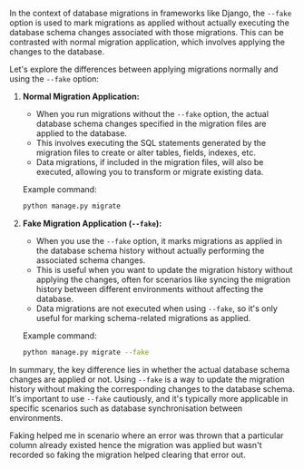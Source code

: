 In the context of database migrations in frameworks like Django, the `--fake` option is used to mark migrations as applied without actually executing the database schema changes associated with those migrations. This can be contrasted with normal migration application, which involves applying the changes to the database.

Let's explore the differences between applying migrations normally and using the `--fake` option:

1. **Normal Migration Application:**
   - When you run migrations without the `--fake` option, the actual database schema changes specified in the migration files are applied to the database.
   - This involves executing the SQL statements generated by the migration files to create or alter tables, fields, indexes, etc.
   - Data migrations, if included in the migration files, will also be executed, allowing you to transform or migrate existing data.

   Example command:
   ```bash
   python manage.py migrate
   ```

2. **Fake Migration Application (`--fake`):**
   - When you use the `--fake` option, it marks migrations as applied in the database schema history without actually performing the associated schema changes.
   - This is useful when you want to update the migration history without applying the changes, often for scenarios like syncing the migration history between different environments without affecting the database.
   - Data migrations are not executed when using `--fake`, so it's only useful for marking schema-related migrations as applied.

   Example command:
   ```bash
   python manage.py migrate --fake
   ```

In summary, the key difference lies in whether the actual database schema changes are applied or not. Using `--fake` is a way to update the migration history without making the corresponding changes to the database schema. It's important to use `--fake` cautiously, and it's typically more applicable in specific scenarios such as database synchronisation between environments.

Faking helped me in scenario where an error was thrown that a particular column already existed hence the migration was applied but wasn't recorded so faking the migration helped clearing that error out.